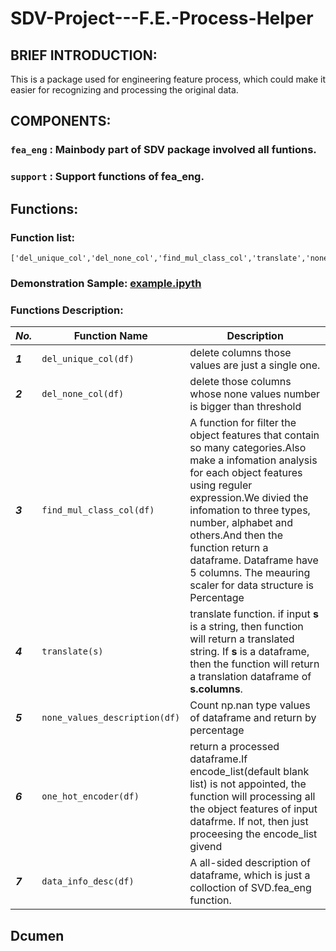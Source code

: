 # SDV-Project---F.E.-Process-Helper

## BRIEF INTRODUCTION:
This is a package used for engineering feature process, which could make it easier for recognizing and processing the original data. 

## COMPONENTS:
### `fea_eng` : Mainbody part of SDV package involved all funtions.
### `support` : Support functions of fea_eng.

## Functions:
### Function list:

```
['del_unique_col','del_none_col','find_mul_class_col','translate','none_values_description','one_hot_encoder','data_info_desc']
```

### Demonstration Sample: [example.ipyth](www.baidu.com)


### Functions Description:

|  ***No.*** |  Function Name | Description |
|---|---|---|
|***1***|`del_unique_col(df)`|   delete columns those values are just a single one.    |
|***2***|`del_none_col(df)`|   delete those columns whose none values number is bigger than threshold    |
|***3***|`find_mul_class_col(df)`|   A function for filter the object features that contain so many categories.Also make a infomation analysis for each object features using reguler expression.We divied the infomation to three types, number, alphabet and others.And then the function return a dataframe. Dataframe have 5 columns. The meauring scaler for data structure is Percentage    |
|***4***|`translate(s)`|    translate function. if input __s__ is a string, then function will return a translated string. If __s__ is a dataframe, then the function will return a translation dataframe of __s.columns__.   |
|***5***|`none_values_description(df)`|   Count np.nan type values of dataframe and return by percentage    |
|***6***|`one_hot_encoder(df)`|   return a processed dataframe.If encode_list(default blank list) is not appointed, the function will processing all the object features of input datafrme. If not, then just proceesing the encode_list givend    |
|***7***|`data_info_desc(df)`|    A all-sided description of dataframe, which is just a colloction of SVD.fea_eng function.   |

## Dcumen
